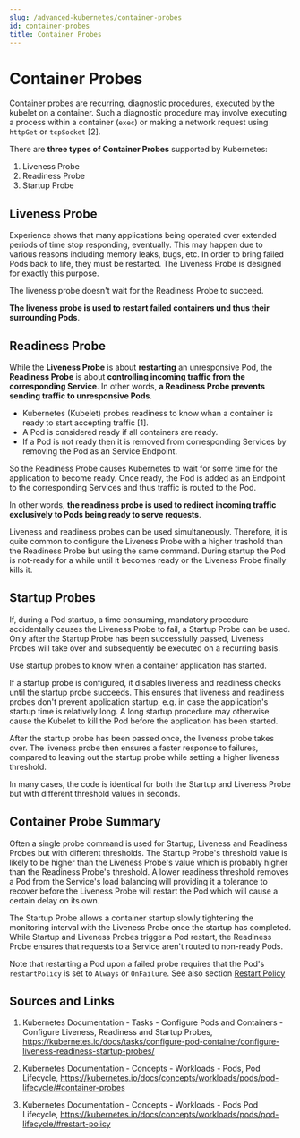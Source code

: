 ```yaml
---
slug: /advanced-kubernetes/container-probes
id: container-probes
title: Container Probes
---
```



# Container Probes

Container probes are recurring, diagnostic procedures, executed by the kubelet on a container. Such a diagnostic procedure may involve executing a process within a container (`exec`) or making a network request using `httpGet` or `tcpSocket` [2].

There are **three types of Container Probes** supported by Kubernetes:

1. Liveness Probe
2. Readiness Probe
3. Startup Probe

## Liveness Probe

Experience shows that many applications being operated over extended periods of time stop responding, eventually. This may happen due to various reasons including memory leaks, bugs, etc. In order to bring failed Pods back to life, they must be restarted. The Liveness Probe is designed for exactly this purpose.

The liveness probe doesn't wait for the Readiness Probe to succeed.

**The liveness probe is used to restart failed containers und thus their surrounding Pods**.

## Readiness Probe

While the **Liveness Probe** is about **restarting** an unresponsive Pod, the **Readiness Probe** is about **controlling incoming traffic from the corresponding Service**. In other words, **a Readiness Probe prevents sending traffic to unresponsive Pods**.

* Kubernetes (Kubelet) probes readiness to know whan a container is ready to start accepting traffic [1].    
* A Pod is considered ready if all containers are ready.
* If a Pod is not ready then it is removed from corresponding Services by removing the Pod as an Service Endpoint.

So the Readiness Probe causes Kubernetes to wait for some time for the application to become ready. Once ready, the Pod is added as an Endpoint to the corresponding Services and thus traffic is routed to the Pod.

In other words, **the readiness probe is used to redirect incoming traffic exclusively to Pods being ready to serve requests**.

Liveness and readiness probes can be used simultaneously. Therefore, it is quite common to configure the Liveness Probe with a higher trashold than the Readiness Probe but using the same command. During startup the Pod is not-ready for a while until it becomes ready or the Liveness Probe finally kills it.

## Startup Probes

If, during a Pod startup, a time consuming, mandatory procedure accidentally causes the Liveness Probe to fail, a Startup Probe can be used. Only after the Startup Probe has been successfully passed, Liveness Probes will take over and subsequently be executed on a recurring basis.


Use startup probes to know when a container application has started.

If a startup probe is configured, it disables liveness and readiness checks until the startup probe succeeds. This ensures that liveness and readiness probes don't prevent  application startup, e.g. in case the application's startup time is relatively long. A long startup procedure may otherwise cause the Kubelet to kill the Pod before the application has been started.

After the startup probe has been passed once, the liveness probe takes over. The liveness probe then ensures a faster response to failures, compared to leaving out the startup probe while setting a higher liveness threshold.

In many cases, the code is identical for both the Startup and Liveness Probe but with different threshold values in seconds.

## Container Probe Summary

Often a single probe command is used for Startup, Liveness and Readiness Probes but with different thresholds. The Startup Probe's threshold value is likely to be higher than the Liveness Probe's value which is probably higher than the Readiness Probe's threshold. A lower readiness threshold removes a Pod from the Service's load balancing will providing it a tolerance to recover before the Liveness Probe will restart the Pod which will cause a certain delay on its own.

The Startup Probe allows a container startup slowly tightening the monitoring interval with the Liveness Probe once the startup has completed. While Startup and Liveness Probes trigger a Pod restart, the Readiness Probe ensures that requests to a Service aren't routed to non-ready Pods. 

Note that restarting a Pod upon a failed probe requires that the Pod's `restartPolicy` is set to `Always` or `OnFailure`. See also section [Restart Policy](/advanced-kubernetes/pod-restart-policy)

## Sources and Links

1. Kubernetes Documentation - Tasks - Configure Pods and Containers - Configure Liveness, Readiness and Startup Probes, https://kubernetes.io/docs/tasks/configure-pod-container/configure-liveness-readiness-startup-probes/

2. Kubernetes Documentation - Concepts - Workloads - Pods,
Pod Lifecycle, https://kubernetes.io/docs/concepts/workloads/pods/pod-lifecycle/#container-probes

3. Kubernetes Documentation - Concepts - Workloads - Pods Pod Lifecycle, https://kubernetes.io/docs/concepts/workloads/pods/pod-lifecycle/#restart-policy